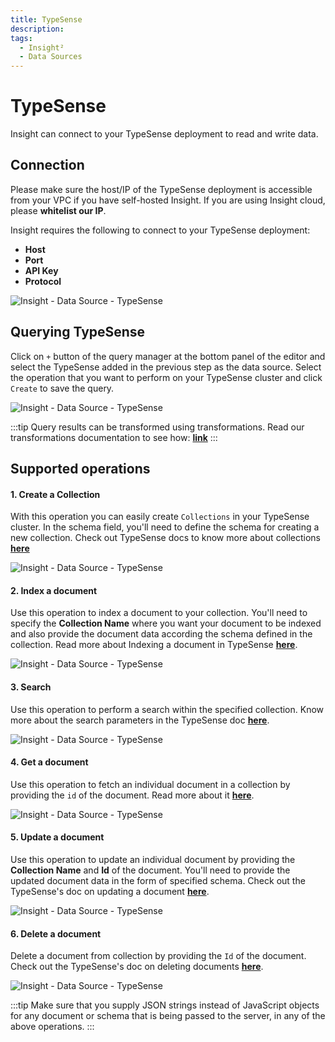 ```yaml
---
title: TypeSense
description: 
tags:
  - Insight²
  - Data Sources
---
```


# TypeSense
Insight can connect to your TypeSense deployment to read and write data.

## Connection
Please make sure the host/IP of the TypeSense deployment is accessible from your VPC if you have self-hosted Insight. If you are using Insight cloud, please **whitelist our IP**.

Insight requires the following to connect to your TypeSense deployment:
- **Host**
- **Port**
- **API Key**
- **Protocol**



![Insight - Data Source - TypeSense](/_images/insight2/datasource-reference/typesense/connect.png)


## Querying TypeSense

Click on `+` button of the query manager at the bottom panel of the editor and select the TypeSense added in the previous step as the data source.
Select the operation that you want to perform on your TypeSense cluster and click `Create` to save the query.



![Insight - Data Source - TypeSense](/_images/insight2/datasource-reference/typesense/query.png)



:::tip
Query results can be transformed using transformations. Read our transformations documentation to see how: **[link](/docs/tutorial/transformations)**
:::

## Supported operations

#### 1. Create a Collection

With this operation you can easily create `Collections` in your TypeSense cluster. In the schema field, you'll need to define the schema for creating a new collection. Check out TypeSense docs to know more about collections **[here](https://typesense.org/docs/0.22.2/api/collections.html#create-a-collection)**



![Insight - Data Source - TypeSense](/_images/insight2/datasource-reference/typesense/collection.png)



#### 2. Index a document

Use this operation to index a document to your collection. You'll need to specify the **Collection Name** where you want your document to be indexed and also provide the document data according the schema defined in the collection. Read more about Indexing a document in TypeSense **[here](
https://typesense.org/docs/0.22.2/api/documents.html#index-a-single-document)**.



![Insight - Data Source - TypeSense](/_images/insight2/datasource-reference/typesense/index.png)



#### 3. Search

Use this operation to perform a search within the specified collection. Know more about the search parameters in the TypeSense doc **[here](https://typesense.org/docs/0.22.2/api/documents.html#search)**.



![Insight - Data Source - TypeSense](/_images/insight2/datasource-reference/typesense/search.png)



#### 4. Get a document

Use this operation to fetch an individual document in a collection by providing the `id` of the document. Read more about it **[here](https://typesense.org/docs/0.22.2/api/documents.html#retrieve-a-document)**.



![Insight - Data Source - TypeSense](/_images/insight2/datasource-reference/typesense/get.png)



#### 5. Update a document

Use this operation to update an individual document by providing the **Collection Name** and **Id** of the document. You'll need to provide the updated document data in the form of specified schema. Check out the TypeSense's doc on updating a document **[here](https://typesense.org/docs/0.22.2/api/documents.html#update-a-document)**.



![Insight - Data Source - TypeSense](/_images/insight2/datasource-reference/typesense/update.png)



#### 6. Delete a document

Delete a document from collection by providing the `Id` of the document. Check out the TypeSense's doc on deleting documents **[here](https://typesense.org/docs/0.22.2/api/documents.html#delete-documents)**.



![Insight - Data Source - TypeSense](/_images/insight2/datasource-reference/typesense/delete.png)



:::tip
Make sure that you supply JSON strings instead of JavaScript objects for any document or schema that is being passed to the server, in any of the above operations.
:::
